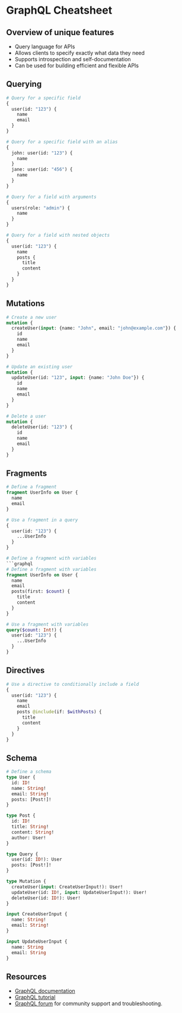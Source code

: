 # GraphQL Cheatsheet

## Overview of unique features

- Query language for APIs
- Allows clients to specify exactly what data they need
- Supports introspection and self-documentation
- Can be used for building efficient and flexible APIs

## Querying

```graphql
# Query for a specific field
{
  user(id: "123") {
    name
    email
  }
}

# Query for a specific field with an alias
{
  john: user(id: "123") {
    name
  }
  jane: user(id: "456") {
    name
  }
}

# Query for a field with arguments
{
  users(role: "admin") {
    name
  }
}

# Query for a field with nested objects
{
  user(id: "123") {
    name
    posts {
      title
      content
    }
  }
}
```

## Mutations

```graphql
# Create a new user
mutation {
  createUser(input: {name: "John", email: "john@example.com"}) {
    id
    name
    email
  }
}

# Update an existing user
mutation {
  updateUser(id: "123", input: {name: "John Doe"}) {
    id
    name
    email
  }
}

# Delete a user
mutation {
  deleteUser(id: "123") {
    id
    name
    email
  }
}
```

## Fragments

```graphql
# Define a fragment
fragment UserInfo on User {
  name
  email
}

# Use a fragment in a query
{
  user(id: "123") {
    ...UserInfo
  }
}

# Define a fragment with variables
```graphql
# Define a fragment with variables
fragment UserInfo on User {
  name
  email
  posts(first: $count) {
    title
    content
  }
}

# Use a fragment with variables
query($count: Int!) {
  user(id: "123") {
    ...UserInfo
  }
}
```

## Directives

```graphql
# Use a directive to conditionally include a field
{
  user(id: "123") {
    name
    email
    posts @include(if: $withPosts) {
      title
      content
    }
  }
}
```

## Schema

```graphql
# Define a schema
type User {
  id: ID!
  name: String!
  email: String!
  posts: [Post!]!
}

type Post {
  id: ID!
  title: String!
  content: String!
  author: User!
}

type Query {
  user(id: ID!): User
  posts: [Post!]!
}

type Mutation {
  createUser(input: CreateUserInput!): User!
  updateUser(id: ID!, input: UpdateUserInput!): User!
  deleteUser(id: ID!): User!
}

input CreateUserInput {
  name: String!
  email: String!
}

input UpdateUserInput {
  name: String
  email: String
}
```

## Resources

- [GraphQL documentation](https://graphql.org/learn/)
- [GraphQL tutorial](https://www.tutorialspoint.com/graphql/index.htm)
- [GraphQL forum](https://stackoverflow.com/questions/tagged/graphql) for community support and troubleshooting.